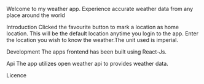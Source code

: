 Welcome to my weather app. Experience accurate weather data from any place around the world









Introduction
Clicked the favourite button to mark a location as home location. This will be the default location anytime you login to the app. Enter the location you wish to know the weather.The unit used is imperial.

Development
The apps frontend has been built using React-Js.

Api
The app utilizes open weather api to provides weather data.

Licence
